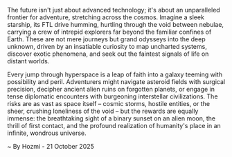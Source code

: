 
The future isn't just about advanced technology; it's about an unparalleled frontier for adventure, stretching across the cosmos. Imagine a sleek starship, its FTL drive humming, hurtling through the void between nebulae, carrying a crew of intrepid explorers far beyond the familiar confines of Earth. These are not mere journeys but grand odysseys into the deep unknown, driven by an insatiable curiosity to map uncharted systems, discover exotic phenomena, and seek out the faintest signals of life on distant worlds.

Every jump through hyperspace is a leap of faith into a galaxy teeming with possibility and peril. Adventurers might navigate asteroid fields with surgical precision, decipher ancient alien ruins on forgotten planets, or engage in tense diplomatic encounters with burgeoning interstellar civilizations. The risks are as vast as space itself – cosmic storms, hostile entities, or the sheer, crushing loneliness of the void – but the rewards are equally immense: the breathtaking sight of a binary sunset on an alien moon, the thrill of first contact, and the profound realization of humanity's place in an infinite, wondrous universe.

~ By Hozmi - 21 October 2025
